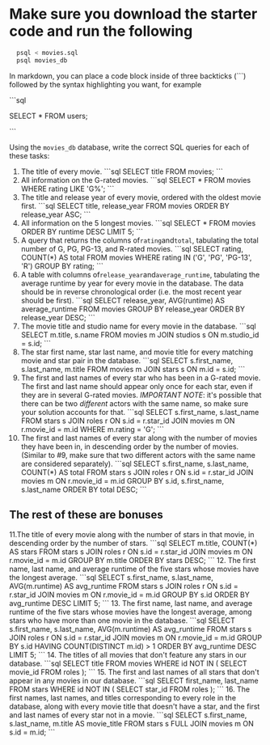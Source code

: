 # Make sure you download the starter code and run the following

```sh
  psql < movies.sql
  psql movies_db
```

In markdown, you can place a code block inside of three backticks (```) followed by the syntax highlighting you want, for example

\```sql

SELECT \* FROM users;

\```

Using the `movies_db` database, write the correct SQL queries for each of these tasks:

1. The title of every movie.
   \```sql
   SELECT title FROM movies;
   \```
2. All information on the G-rated movies.
   \```sql
   SELECT \* FROM movies WHERE rating LIKE 'G%';
   \```
3. The title and release year of every movie, ordered with the
   oldest movie first.
   \```sql
   SELECT title, release_year FROM movies ORDER BY release_year ASC;
   \```
4. All information on the 5 longest movies.
   \```sql
   SELECT \* FROM movies ORDER BY runtime DESC LIMIT 5;
   \```
5. A query that returns the columns of`rating`and`total`, tabulating the
   total number of G, PG, PG-13, and R-rated movies.
   \```sql
   SELECT rating, COUNT(\*) AS total FROM movies WHERE rating IN ('G', 'PG', 'PG-13', 'R') GROUP BY rating;
   \```
6. A table with columns of`release_year`and`average_runtime`,
   tabulating the average runtime by year for every movie in the database. The data should be in reverse chronological order (i.e. the most recent year should be first).
   \```sql
   SELECT release_year, AVG(runtime) AS average_runtime FROM movies GROUP BY release_year ORDER BY release_year DESC;
   \```
7. The movie title and studio name for every movie in the
   database.
   \```sql
   SELECT m.title, s.name
   FROM movies m
   JOIN studios s ON m.studio_id = s.id;
   \```
8. The star first name, star last name, and movie title for every
   matching movie and star pair in the database.
   \```sql
   SELECT s.first_name, s.last_name, m.title
   FROM movies m
   JOIN stars s ON m.id = s.id;
   \```
9. The first and last names of every star who has been in a G-rated movie. The first and last name should appear only once for each star, even if they are in several G-rated movies. _IMPORTANT NOTE_: it's possible that there can be two _different_ actors with the same name, so make sure your solution accounts for that.
   \```sql
   SELECT s.first_name, s.last_name
   FROM stars s
   JOIN roles r ON s.id = r.star_id
   JOIN movies m ON r.movie_id = m.id
   WHERE m.rating = 'G';
   \```
10. The first and last names of every star along with the number
    of movies they have been in, in descending order by the number of movies. (Similar to #9, make sure
    that two different actors with the same name are considered separately).
    \```sql
    SELECT s.first_name, s.last_name, COUNT(\*) AS total
    FROM stars s
    JOIN roles r ON s.id = r.star_id
    JOIN movies m ON r.movie_id = m.id
    GROUP BY s.id, s.first_name, s.last_name
    ORDER BY total DESC;
    \```

## The rest of these are bonuses

11.The title of every movie along with the number of stars in
    that movie, in descending order by the number of stars.
    \```sql
    SELECT m.title, COUNT(\*) AS stars
    FROM stars s
    JOIN roles r ON s.id = r.star_id
    JOIN movies m ON r.movie_id = m.id
    GROUP BY m.title
    ORDER BY stars DESC;
    \```
12. The first name, last name, and average runtime of the five
    stars whose movies have the longest average.
    \```sql
    SELECT s.first_name, s.last_name, AVG(m.runtime) AS avg_runtime
    FROM stars s
    JOIN roles r ON s.id = r.star_id
    JOIN movies m ON r.movie_id = m.id
    GROUP BY s.id
    ORDER BY avg_runtime DESC
    LIMIT 5;
    \```
13. The first name, last name, and average runtime of the five
    stars whose movies have the longest average, among stars who have more than one movie in the database.
    \```sql
    SELECT s.first_name, s.last_name, AVG(m.runtime) AS avg_runtime
    FROM stars s
    JOIN roles r ON s.id = r.star_id
    JOIN movies m ON r.movie_id = m.id
    GROUP BY s.id
    HAVING COUNT(DISTINCT m.id) > 1
    ORDER BY avg_runtime DESC
    LIMIT 5;
    \```
14. The titles of all movies that don't feature any stars in our
    database.
    \```sql
    SELECT title
    FROM movies
    WHERE id NOT IN (
    SELECT movie_id
    FROM roles
    );
    \```
15. The first and last names of all stars that don't appear in any movies in our database.
    \```sql
    SELECT first_name, last_name
    FROM stars
    WHERE id NOT IN (
    SELECT star_id
    FROM roles
    );
    \```
16. The first names, last names, and titles corresponding to every
    role in the database, along with every movie title that doesn't have a star, and the first and last names of every star not in a movie.
    \```sql
    SELECT
    s.first_name,
    s.last_name,
    m.title AS movie_title
    FROM stars s
    FULL JOIN movies m
    ON s.id = m.id;
    \```

